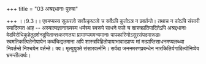 +++
title = "03 अश्रद्दधानाः पुरुषा"

+++
।।9.3।। एवमप्यस्य सुकरत्वे सर्वोत्कृष्टत्वे च सर्वेऽपि कुतोऽत्र न
प्रवर्तन्ते। तथाच न कोऽपि संसारी स्यादित्यत आह -- अस्यात्मज्ञानाख्यस्य
धर्मस्य स्वरूपे साधने फले च शास्त्रप्रतिपादितेऽपि अश्रद्दधानाः
वेदविरोधिकुहेतुदर्शनदूषितान्तःकरणतया प्रामाण्यममन्यमानाः
पापकारिणोऽसुरसंपदमारूढाः स्वमतिकल्पितेनोपायेन कथंचिद्यतमाना अपि
शास्त्रविहितोपायाभावादप्राप्य मां मत्प्राप्तिसाधनमप्यलब्ध्वा निवर्तन्ते
निश्चयेन वर्तन्ते। क्व। मृत्युयुक्ते संसारवर्त्मनि। सर्वदा
जननमरणप्रबन्धेन नारकितिर्यगादित्योनिष्वेव भ्रमन्तीत्यर्थः।
